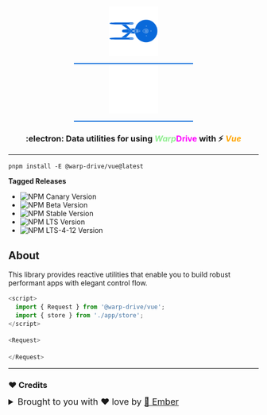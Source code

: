 <p align="center">
  <img
    class="project-logo"
    src="./logos/NCC-1701-a-blue.svg#gh-light-mode-only"
    alt="WarpDrive"
    width="120px"
    title="WarpDrive" />
  <img
    class="project-logo"
    src="./logos/NCC-1701-a.svg#gh-dark-mode-only"
    alt="WarpDrive"
    width="120px"
    title="WarpDrive" />
</p>

<h3 align="center">:electron: Data utilities for using <em style="color: lightgreen">Warp</em><strong style="color: magenta">Drive</strong> with ⚡️ <em style="color: orange">Vue</em></h3>

---

```cli
pnpm install -E @warp-drive/vue@latest
```

**Tagged Releases**

- ![NPM Canary Version](https://img.shields.io/npm/v/%40warp-drive%2Fvue/canary?label=@canary&color=FFBF00)
- ![NPM Beta Version](https://img.shields.io/npm/v/%40warp-drive%2Fvue/bet?label=@beta&color=ff00ff)
- ![NPM Stable Version](https://img.shields.io/npm/v/%40warp-drive%2Fvue/latest?label=@latest&color=90EE90)
- ![NPM LTS Version](https://img.shields.io/npm/v/%40warp-drive%2Fvue/lts?label=@lts&color=0096FF)
- ![NPM LTS-4-12 Version](https://img.shields.io/npm/v/%40warp-drive%2Fvue/lts-4-12?label=@lts-4-12&color=bbbbbb)

## About

This library provides reactive utilities that enable you to build robust performant apps with elegant control flow.

```ts
<script>
  import { Request } from '@warp-drive/vue';
  import { store } from './app/store';
</script>

<Request>

</Request>


```



---


### ♥️ Credits

 <details>
   <summary>Brought to you with ♥️ love by <a href="https://emberjs.com" title="EmberJS">🐹 Ember</a></summary>

  <style type="text/css">
    img.project-logo {
       padding: 0 5em 1em 5em;
       width: 100px;
       border-bottom: 2px solid #0969da;
       margin: 0 auto;
       display: block;
     }
    details > summary {
      font-size: 1.1rem;
      line-height: 1rem;
      margin-bottom: 1rem;
    }
    details {
      font-size: 1rem;
    }
    details > summary strong {
      display: inline-block;
      padding: .2rem 0;
      color: #000;
      border-bottom: 3px solid #0969da;
    }

    details > details {
      margin-left: 2rem;
    }
    details > details > summary {
      font-size: 1rem;
      line-height: 1rem;
      margin-bottom: 1rem;
    }
    details > details > summary strong {
      display: inline-block;
      padding: .2rem 0;
      color: #555;
      border-bottom: 2px solid #555;
    }
    details > details {
      font-size: .85rem;
    }

    @media (prefers-color-scheme: dark) {
      details > summary strong {
        color: #fff;
      }
    }
    @media (prefers-color-scheme: dark) {
      details > details > summary strong {
        color: #afaba0;
      border-bottom: 2px solid #afaba0;
      }
    }
  </style>
</details>
